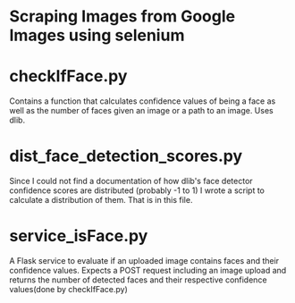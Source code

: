 # Scraping Images from Google Images using selenium

# checkIfFace.py
Contains a function that calculates confidence values of being a face as well as the number of faces given an image or a path to an image. Uses dlib.

# dist_face_detection_scores.py
Since I could not find a documentation of how dlib's face detector confidence scores are distributed (probably -1 to 1) I wrote a script to calculate a distribution of them. That is in this file.

# service_isFace.py
A Flask service to evaluate if an uploaded image contains faces and their confidence values. Expects a POST request including an image upload and returns the number of detected faces and their respective confidence values(done by checkIfFace.py)